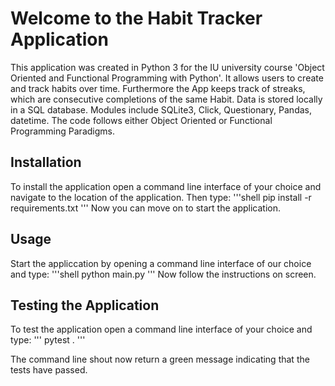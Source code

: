 # Welcome to the Habit Tracker Application 
This application was created in Python 3 for the IU university course 'Object Oriented and Functional Programming with Python'.
It allows users to create and track habits over time. Furthermore the App keeps track of streaks, which are consecutive completions of the same Habit.
Data is stored locally in a SQL database.
Modules include SQLite3, Click, Questionary, Pandas, datetime.
The code follows either Object Oriented or Functional Programming Paradigms.

## Installation
To install the application open a command line interface of your choice and navigate to the location of the application. Then type:
'''shell
pip install -r requirements.txt
'''
Now you can move on to start the application.

## Usage
Start the appliccation by opening a command line interface of our choice and type:
'''shell
python main.py
'''
Now follow the instructions on screen.

## Testing the Application
To test the application open a command line interface of your choice and type:
'''
pytest .
'''

The command line shout now return a green message indicating that the tests have passed.
